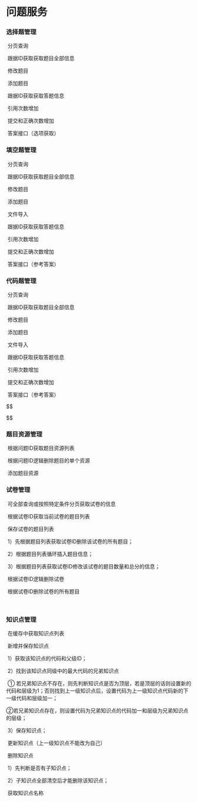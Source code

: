 # 问题服务


### 选择题管理

​	分页查询

​	跟据ID获取获取题目全部信息

​	修改题目

​	添加题目

​	跟据ID获取获取答题信息

​	引用次数增加

​	提交和正确次数增加

​	答案接口（选项获取）



### 填空题管理

​	分页查询

​	跟据ID获取获取题目全部信息

​	修改题目

​	添加题目

​	文件导入

​	跟据ID获取获取答题信息

​	引用次数增加

​	提交和正确次数增加

​	答案接口（参考答案）



### 代码题管理

​	分页查询

​	跟据ID获取获取题目全部信息

​	修改题目

​	添加题目

​	文件导入

​	跟据ID获取获取答题信息

​	引用次数增加

​	提交和正确次数增加

​	答案接口（参考答案）







$$

$$

### 题目资源管理

​	根据问题ID获取题目资源列表

​	根据问题ID逻辑删除题目的单个资源

​	添加题目资源



### 试卷管理

​	可全部查询或按照特定条件分页获取试卷的信息

​	根据试卷ID获取当前试卷的题目列表

​	保存试卷的题目列表

​		1）先根据题目列表获取试卷ID删除该试卷的所有题目；

​		2）根据题目列表循环插入题目信息；

​		3）根据题目列表获取试卷ID修改该试卷的题目数量和总分的信息；

​	根据试卷ID逻辑删除试卷

​	根据试卷ID删除试卷的所有题目

​	

### 知识点管理

​	在缓存中获取知识点列表

​	新增并保存知识点

​		1）获取该知识点的代码和父级ID；

​		2）找到该知识点同级中的最大代码的兄弟知识点

​			① 若兄弟知识点不存在，则先判断知识点是否为顶层，若是顶层的话则设置新的代码和层级为1；否则找到上一级知识点后，设置代码为上一级知识点代码新的下一级代码和层级加一；

​			②若兄弟知识点存在，则设置代码为兄弟知识点的代码加一和层级为兄弟知识点的层级；

​		3）保存知识点；

​	更新知识点（上一级知识点不能改为自己）

​	删除知识点

​		1）先判断是否有子知识点；

​		2）子知识点全部清空后才能删除该知识点；

​	获取知识点名称

​	

​	

